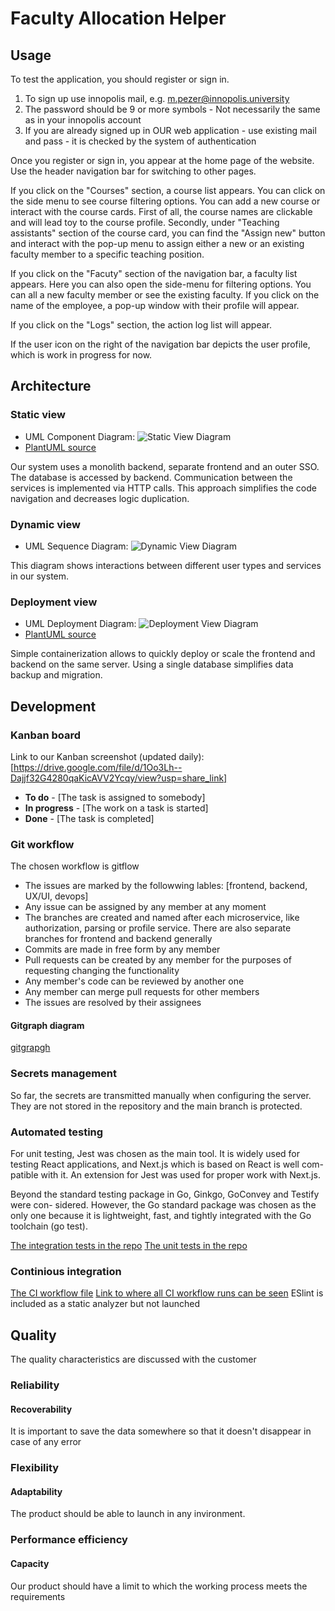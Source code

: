 # Faculty Allocation Helper



## Usage

To test the application, you should register or sign in.
1) To sign up use innopolis mail, e.g. m.pezer@innopolis.university
2) The password should be 9 or more symbols - Not necessarily the same as in your innopolis account
3) If you are already signed up in OUR web application - use existing mail and pass - it is checked by the system of authentication

Once you register or sign in, you appear at the home page of the website. Use the header navigation bar for switching to other pages.

If you click on the "Courses" section, a course list appears. You can click on the side menu to see course filtering options. You can add a new course or interact with the course cards. First of all, the course names are clickable and will lead toy to the course profile. Secondly, under "Teaching assistants" section of the course card, you can find the "Assign new" button and interact with the pop-up menu to assign either a new or an existing faculty member to a specific teaching position.

If you click on the "Facuty" section of the navigation bar, a faculty list appears. Here you can also open the side-menu for filtering options. You can all a new faculty member or see the existing faculty. If you click on the name of the employee, a pop-up window with their profile will appear.

If you click on the "Logs" section, the action log list will appear. 

If the user icon on the right of the navigation bar depicts the user profile, which is work in progress for now.

## Architecture

### Static view

- UML Component Diagram: ![Static View Diagram](docs/architecture/static-view/ComponentUML.png)
- [PlantUML source](docs/architecture/static-view/StaticView.puml)

Our system uses a monolith backend, separate frontend and an outer SSO. The database is accessed by backend. Communication between the services is implemented via HTTP calls. This approach simplifies the code navigation and decreases logic duplication.

### Dynamic view

- UML Sequence Diagram: ![Dynamic View Diagram](docs/architecture/dynamic-view/DynamicView_SequenceDiagram.png)

This diagram shows interactions between different user types and services in our system.

### Deployment view

- UML Deployment Diagram: ![Deployment View Diagram](docs/architecture/deployment-view/DeploymentUML.png)
- [PlantUML source](docs/architecture/deployment-view/DeploymentUML.puml)

Simple containerization allows to quickly deploy or scale the frontend and backend on the same server. Using a single database simplifies data backup and migration.

## Development

### Kanban board

Link to our Kanban screenshot (updated daily): [https://drive.google.com/file/d/1Oo3Lh--Dajjf32G4280qaKicAVV2Ycqy/view?usp=share_link]

- **To do** - [The task is assigned to somebody]
- **In progress** - [The work on a task is started]
- **Done** - [The task is completed]

### Git workflow

The chosen workflow is gitflow

- The issues are marked by the followwing lables: [frontend, backend, UX/UI, devops]
- Any issue can be assigned by any member at any moment
- The branches are created and named after each microservice, like authorization, parsing or profile service. There are also separate branches for frontend and backend generally
- Commits are made in free form by any member
-  Pull requests can be created by any member for the purposes of requesting changing the functionality
- Any member's code can be reviewed by another one
- Any member can merge pull requests for other members
- The issues are resolved by their assignees

#### Gitgraph diagram

[gitgrapgh](docs/development/git-workflow/gitgraph.png)

### Secrets management

So far, the secrets are transmitted manually when configuring the server. They are not stored in the repository and the main branch is protected.

### Automated testing

For unit testing, Jest was chosen as the main tool. It is widely
used for testing React applications, and Next.js which is based on React is well com-
patible with it. An extension for Jest was used for proper work with Next.js.

Beyond the standard testing package in Go, Ginkgo, GoConvey and Testify were con-
sidered. However, the Go standard package was chosen as the only one because it is
lightweight, fast, and tightly integrated with the Go toolchain (go test).

[The integration tests in the repo](FAH-auth-service/tests/integration)
[The unit tests in the repo](fah-frontend/__test__)

### Continious integration

[The CI workflow file](fah-frontend/.gitlab-ci.yml)
[Link to where all CI workflow runs can be seen](https://gitlab.pg.innopolis.university/f.markin/fah/-/pipelines)
ESlint is included as a static analyzer but not launched

## Quality

The quality characteristics are discussed with the customer

### Reliability

#### Recoverability

It is important to save the data somewhere so that it doesn't disappear in case of any error
### Flexibility

#### Adaptability

The product should be able to launch in any invironment.

### Performance efficiency

#### Capacity

Our product should have a limit to which the working process meets the requirements
